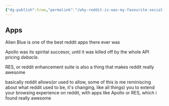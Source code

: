 ```yaml
---
{"dg-publish":true,"permalink":"/why-reddit-is-was-my-favourite-social-media/"}
---
```


## Apps
Alien Blue is one of the best reddit apps there ever was

Apollo was its spirital succesor, until it was killed off by the whole API pricing _debacle_.

RES, or reddit enhancement suite is also a thing that makes reddit really awesome

basically reddit allows(or used to allow, some of this is me reminiscing about what reddit used to be, it's changing, like all things) you to extend your browsing experience on reddit, with apps like Apollo or RES, which i found really awesome